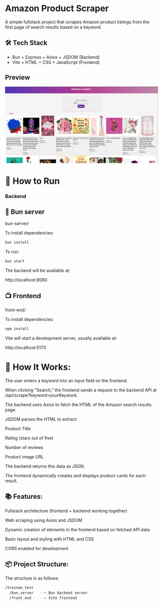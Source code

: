 # Amazon Product Scraper

A simple fullstack project that scrapes Amazon product listings from the first page of search results based on a keyword.

## 🛠️ Tech Stack

- Bun + Express + Axios + JSDOM (Backend)
- Vite + HTML + CSS + JavaScript (Frontend)

## Preview

![App Preview](./assets/ui-preview.png)

# 🚀 How to Run

### Backend

## 🥟 Bun server
bun-server/

To install dependencies:

```bash
bun install
```

To run:

```bash
bun start
```

The backend will be available at:

http://localhost:8080


## 📺 Frontend  
front-end/

To install dependencies:

```bash
npm install
```
Vite will start a development server, usually available at:

 http://localhost:5173
 

# 🔎 How It Works:
The user enters a keyword into an input field on the frontend.

When clicking "Search," the frontend sends a request to the backend API at /api/scrape?keyword=yourKeyword.

The backend uses Axios to fetch the HTML of the Amazon search results page.

JSDOM parses the HTML to extract:

Product Title

Rating (stars out of five)

Number of reviews

Product image URL

The backend returns this data as JSON.

The frontend dynamically creates and displays product cards for each result.

## 📚 Features:

Fullstack architecture (frontend + backend working together)

Web scraping using Axios and JSDOM

Dynamic creation of elements in the frontend based on fetched API data

Basic layout and styling with HTML and CSS

CORS enabled for development

## 📦 Project Structure:
The structure is as follows:

```bash
/trainee_test
  /bun_server   --> Bun backend server
  /front_end    --> Vite frontend

```